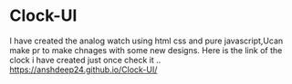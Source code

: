# Clock-UI
I have created the analog watch using html css and pure javascript,Ucan make pr to make chnages with some new designs.
Here is the link of the clock i have created just once check it ..  https://anshdeep24.github.io/Clock-UI/

